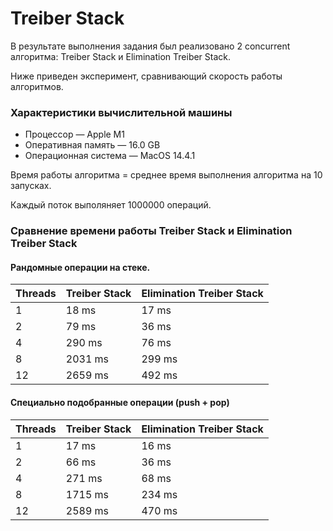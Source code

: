 # Treiber Stack

В результате выполнения задания был реализовано 2 concurrent алгоритма: Treiber Stack и Elimination Treiber Stack.

Ниже приведен эксперимент, сравнивающий скорость работы алгоритмов.

### Характеристики вычислительной машины

* Процессор — Apple M1
* Оперативная память — 16.0 GB
* Операционная система — MacOS 14.4.1

Время работы алгоритма = среднее время выполнения алгоритма на 10 запусках.

Каждый поток выполяняет 1000000 операций.

### Сравнение времени работы Treiber Stack и Elimination Treiber Stack

#### Рандомные операции на стеке.
| Threads | Treiber Stack | Elimination Treiber Stack | 
|---------|---------------|---------------------------|
| 1       | 18 ms         | 17 ms                     |  
| 2       | 79 ms         | 36 ms                     |
| 4       | 290 ms        | 76 ms                     |
| 8       | 2031 ms       | 299 ms                    |
| 12      | 2659 ms       | 492 ms                    |

#### Специально подобранные операции (push + pop)

| Threads | Treiber Stack | Elimination Treiber Stack | 
|---------|---------------|---------------------------|
| 1       | 17 ms         | 16 ms                     |  
| 2       | 66 ms         | 36 ms                     |
| 4       | 271 ms        | 68 ms                     |
| 8       | 1715 ms       | 234 ms                    |
| 12      | 2589 ms       | 470 ms                    |

